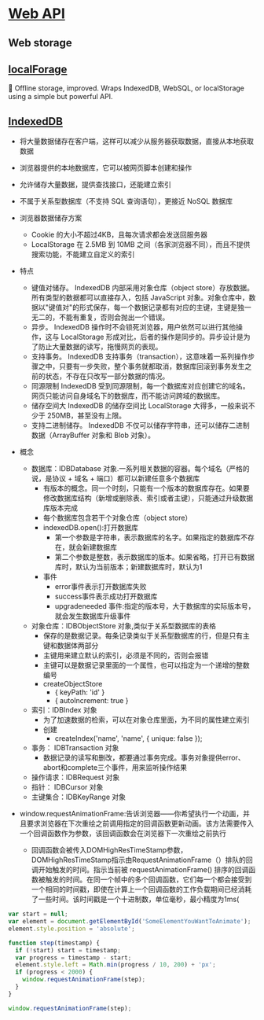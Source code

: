 # [Web API](https://developer.mozilla.org/en-US/docs/Web/API)

## Web storage

## [localForage](https://github.com/localForage/localForage)

💾 Offline storage, improved. Wraps IndexedDB, WebSQL, or localStorage using a simple but powerful API.

## [IndexedDB](http://www.ruanyifeng.com/blog/2018/07/indexeddb.html)

* 将大量数据储存在客户端，这样可以减少从服务器获取数据，直接从本地获取数据
* 浏览器提供的本地数据库，它可以被网页脚本创建和操作
* 允许储存大量数据，提供查找接口，还能建立索引
* 不属于关系型数据库（不支持 SQL 查询语句），更接近 NoSQL 数据库
* 浏览器数据储存方案
  - Cookie 的大小不超过4KB，且每次请求都会发送回服务器
  - LocalStorage 在 2.5MB 到 10MB 之间（各家浏览器不同），而且不提供搜索功能，不能建立自定义的索引
* 特点
  - 键值对储存。 IndexedDB 内部采用对象仓库（object store）存放数据。所有类型的数据都可以直接存入，包括 JavaScript 对象。对象仓库中，数据以"键值对"的形式保存，每一个数据记录都有对应的主键，主键是独一无二的，不能有重复，否则会抛出一个错误。
  - 异步。 IndexedDB 操作时不会锁死浏览器，用户依然可以进行其他操作，这与 LocalStorage 形成对比，后者的操作是同步的。异步设计是为了防止大量数据的读写，拖慢网页的表现。
  - 支持事务。 IndexedDB 支持事务（transaction），这意味着一系列操作步骤之中，只要有一步失败，整个事务就都取消，数据库回滚到事务发生之前的状态，不存在只改写一部分数据的情况。
  - 同源限制 IndexedDB 受到同源限制，每一个数据库对应创建它的域名。网页只能访问自身域名下的数据库，而不能访问跨域的数据库。
  - 储存空间大 IndexedDB 的储存空间比 LocalStorage 大得多，一般来说不少于 250MB，甚至没有上限。
  - 支持二进制储存。 IndexedDB 不仅可以储存字符串，还可以储存二进制数据（ArrayBuffer 对象和 Blob 对象）。
* 概念
  - 数据库：IDBDatabase 对象.一系列相关数据的容器。每个域名（严格的说，是协议 + 域名 + 端口）都可以新建任意多个数据库
    + 有版本的概念。同一个时刻，只能有一个版本的数据库存在。如果要修改数据库结构（新增或删除表、索引或者主键），只能通过升级数据库版本完成
    + 每个数据库包含若干个对象仓库（object store）
    + indexedDB.open():打开数据库
      * 第一个参数是字符串，表示数据库的名字。如果指定的数据库不存在，就会新建数据库
      * 第二个参数是整数，表示数据库的版本。如果省略，打开已有数据库时，默认为当前版本；新建数据库时，默认为1
    + 事件
      * error事件表示打开数据库失败
      * success事件表示成功打开数据库
      * upgradeneeded 事件:指定的版本号，大于数据库的实际版本号，就会发生数据库升级事件
  - 对象仓库：IDBObjectStore 对象,类似于关系型数据库的表格
    + 保存的是数据记录。每条记录类似于关系型数据库的行，但是只有主键和数据体两部分
    + 主键用来建立默认的索引，必须是不同的，否则会报错
    + 主键可以是数据记录里面的一个属性，也可以指定为一个递增的整数编号
    + createObjectStore
      * { keyPath: 'id' }
      * { autoIncrement: true }
  - 索引：IDBIndex 对象
    + 为了加速数据的检索，可以在对象仓库里面，为不同的属性建立索引
    + 创建
      * createIndex('name', 'name', { unique: false });
  - 事务： IDBTransaction 对象
    + 数据记录的读写和删改，都要通过事务完成。事务对象提供error、abort和complete三个事件，用来监听操作结果
  - 操作请求：IDBRequest 对象
  - 指针： IDBCursor 对象
  - 主键集合：IDBKeyRange 对象

* window​.request​Animation​Frame:告诉浏览器——你希望执行一个动画，并且要求浏览器在下次重绘之前调用指定的回调函数更新动画。该方法需要传入一个回调函数作为参数，该回调函数会在浏览器下一次重绘之前执行
  - 回调函数会被传入DOMHighResTimeStamp参数，DOMHighResTimeStamp指示由RequestAnimationFrame（）排队的回调开始触发的时间。指示当前被 requestAnimationFrame() 排序的回调函数被触发的时间。在同一个帧中的多个回调函数，它们每一个都会接受到一个相同的时间戳，即使在计算上一个回调函数的工作负载期间已经消耗了一些时间。该时间戳是一个十进制数，单位毫秒，最小精度为1ms(

```js
var start = null;
var element = document.getElementById('SomeElementYouWantToAnimate');
element.style.position = 'absolute';

function step(timestamp) {
  if (!start) start = timestamp;
  var progress = timestamp - start;
  element.style.left = Math.min(progress / 10, 200) + 'px';
  if (progress < 2000) {
    window.requestAnimationFrame(step);
  }
}

window.requestAnimationFrame(step);
```
